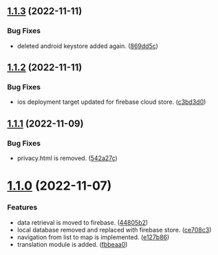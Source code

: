 ## [1.1.3](https://github.com/ycagri/histaurant/compare/v1.1.2...v1.1.3) (2022-11-11)


### Bug Fixes

* deleted android keystore added again. ([869dd5c](https://github.com/ycagri/histaurant/commit/869dd5c2ba3e23128e864bf353fb718b850dd83d))

## [1.1.2](https://github.com/ycagri/histaurant/compare/v1.1.1...v1.1.2) (2022-11-11)


### Bug Fixes

* ios deployment target updated for firebase cloud store. ([c3bd3d0](https://github.com/ycagri/histaurant/commit/c3bd3d05874f3b28b06efd6e5ab7080f91137061))

## [1.1.1](https://github.com/ycagri/histaurant/compare/v1.1.0...v1.1.1) (2022-11-09)


### Bug Fixes

* privacy.html is removed. ([542a27c](https://github.com/ycagri/histaurant/commit/542a27c9b17a391e47977b79ffb9277a0f3a9faf))

# [1.1.0](https://github.com/ycagri/histaurant/compare/v1.0.1...v1.1.0) (2022-11-07)


### Features

* data retrieval is moved to firebase. ([44805b2](https://github.com/ycagri/histaurant/commit/44805b2b03cc51e2747f5a384b39978d6f6a0d9e))
* local database removed and replaced with firebase store. ([ce708c3](https://github.com/ycagri/histaurant/commit/ce708c3d3927444196773e30fd09fb0bdeadcb6e))
* navigation from list to map is implemented. ([e127b86](https://github.com/ycagri/histaurant/commit/e127b86fd9fd0f6ee97f3a234f6ebb33ade710e6))
* translation module is added. ([fbbeaa0](https://github.com/ycagri/histaurant/commit/fbbeaa048460a5c4897aee53710c7a1b57789457))
